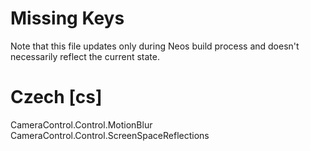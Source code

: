 # Missing Keys
Note that this file updates only during Neos build process and doesn't necessarily reflect the current state.

# Czech [cs]
CameraControl.Control.MotionBlur  
CameraControl.Control.ScreenSpaceReflections  

